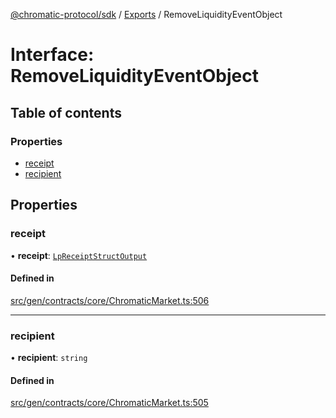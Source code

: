 [@chromatic-protocol/sdk](../README.md) / [Exports](../modules.md) / RemoveLiquidityEventObject

# Interface: RemoveLiquidityEventObject

## Table of contents

### Properties

- [receipt](RemoveLiquidityEventObject.md#receipt)
- [recipient](RemoveLiquidityEventObject.md#recipient)

## Properties

### receipt

• **receipt**: [`LpReceiptStructOutput`](../modules.md#lpreceiptstructoutput)

#### Defined in

[src/gen/contracts/core/ChromaticMarket.ts:506](https://github.com/chromatic-protocol/sdk/blob/5e51723/src/gen/contracts/core/ChromaticMarket.ts#L506)

___

### recipient

• **recipient**: `string`

#### Defined in

[src/gen/contracts/core/ChromaticMarket.ts:505](https://github.com/chromatic-protocol/sdk/blob/5e51723/src/gen/contracts/core/ChromaticMarket.ts#L505)
